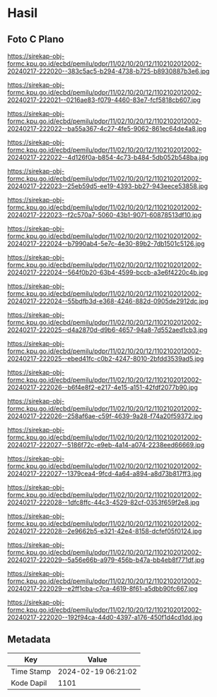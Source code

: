 # Hasil

## Foto C Plano

https://sirekap-obj-formc.kpu.go.id/ecbd/pemilu/pdpr/11/02/10/20/12/1102102012002-20240217-222020--383c5ac5-b294-4738-b725-b8930887b3e6.jpg

https://sirekap-obj-formc.kpu.go.id/ecbd/pemilu/pdpr/11/02/10/20/12/1102102012002-20240217-222021--0216ae83-f079-4460-83e7-fcf5818cb607.jpg

https://sirekap-obj-formc.kpu.go.id/ecbd/pemilu/pdpr/11/02/10/20/12/1102102012002-20240217-222022--ba55a367-4c27-4fe5-9062-861ec64de4a8.jpg

https://sirekap-obj-formc.kpu.go.id/ecbd/pemilu/pdpr/11/02/10/20/12/1102102012002-20240217-222022--4d126f0a-b854-4c73-b484-5db052b548ba.jpg

https://sirekap-obj-formc.kpu.go.id/ecbd/pemilu/pdpr/11/02/10/20/12/1102102012002-20240217-222023--25eb59d5-ee19-4393-bb27-943eece53858.jpg

https://sirekap-obj-formc.kpu.go.id/ecbd/pemilu/pdpr/11/02/10/20/12/1102102012002-20240217-222023--f2c570a7-5060-43b1-9071-60878513df10.jpg

https://sirekap-obj-formc.kpu.go.id/ecbd/pemilu/pdpr/11/02/10/20/12/1102102012002-20240217-222024--b7990ab4-5e7c-4e30-89b2-7db1501c5126.jpg

https://sirekap-obj-formc.kpu.go.id/ecbd/pemilu/pdpr/11/02/10/20/12/1102102012002-20240217-222024--564f0b20-63b4-4599-bccb-a3e6f4220c4b.jpg

https://sirekap-obj-formc.kpu.go.id/ecbd/pemilu/pdpr/11/02/10/20/12/1102102012002-20240217-222024--55bdfb3d-e368-4246-882d-0905de2912dc.jpg

https://sirekap-obj-formc.kpu.go.id/ecbd/pemilu/pdpr/11/02/10/20/12/1102102012002-20240217-222025--d4a2870d-d9b6-4657-94a8-7d552aed1cb3.jpg

https://sirekap-obj-formc.kpu.go.id/ecbd/pemilu/pdpr/11/02/10/20/12/1102102012002-20240217-222025--ebed41fc-c0b2-4247-8010-2bfdd3539ad5.jpg

https://sirekap-obj-formc.kpu.go.id/ecbd/pemilu/pdpr/11/02/10/20/12/1102102012002-20240217-222026--b6f4e8f2-e217-4e15-a151-42fdf2077b90.jpg

https://sirekap-obj-formc.kpu.go.id/ecbd/pemilu/pdpr/11/02/10/20/12/1102102012002-20240217-222026--258af6ae-c59f-4639-9a28-f74a20f59372.jpg

https://sirekap-obj-formc.kpu.go.id/ecbd/pemilu/pdpr/11/02/10/20/12/1102102012002-20240217-222027--5186f72c-e9eb-4a14-a074-2238eed66669.jpg

https://sirekap-obj-formc.kpu.go.id/ecbd/pemilu/pdpr/11/02/10/20/12/1102102012002-20240217-222027--1379cea4-9fcd-4a64-a894-a8d73b817ff3.jpg

https://sirekap-obj-formc.kpu.go.id/ecbd/pemilu/pdpr/11/02/10/20/12/1102102012002-20240217-222028--1dfc8ffc-44c3-4529-82cf-0353f659f2e8.jpg

https://sirekap-obj-formc.kpu.go.id/ecbd/pemilu/pdpr/11/02/10/20/12/1102102012002-20240217-222028--2e9662b5-e321-42e4-8158-dcfef05f0124.jpg

https://sirekap-obj-formc.kpu.go.id/ecbd/pemilu/pdpr/11/02/10/20/12/1102102012002-20240217-222029--5a56e66b-a979-456b-b47a-bb4eb8f771df.jpg

https://sirekap-obj-formc.kpu.go.id/ecbd/pemilu/pdpr/11/02/10/20/12/1102102012002-20240217-222029--e2ff1cba-c7ca-4619-8f61-a5dbb90fc667.jpg

https://sirekap-obj-formc.kpu.go.id/ecbd/pemilu/pdpr/11/02/10/20/12/1102102012002-20240217-222020--192f94ca-44d0-4397-a176-450f1d4cd1dd.jpg


## Metadata

| Key        | Value               |
| ---------- | ------------------- |
| Time Stamp | 2024-02-19 06:21:02 |
| Kode Dapil | 1101                |




